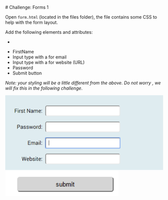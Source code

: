 # Challenge: Forms 1

Open `form.html` (located in the files folder), the file contains some CSS to help with the form layout.

Add the following elements and attributes:
- <form>
- FirstName 
- Input type with a for email
- Input type with a for website (URL)
- Password
- Submit button

_Note: your styling will be a little different from the above. Do not worry , we will fix this in the following challenge_.

![form](img/form.png)
![form](img/submit.png)